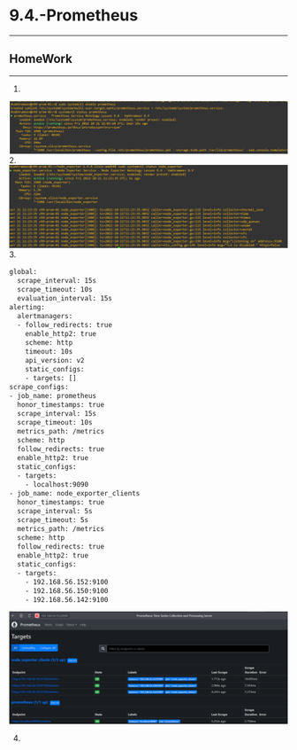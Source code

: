 # 9.4.-Prometheus

---

## HomeWork

---

1. 
![img.png](img.png)
2. 
![img_2.png](img_2.png)
3. 
```angular2html
global:
  scrape_interval: 15s
  scrape_timeout: 10s
  evaluation_interval: 15s
alerting:
  alertmanagers:
  - follow_redirects: true
    enable_http2: true
    scheme: http
    timeout: 10s
    api_version: v2
    static_configs:
    - targets: []
scrape_configs:
- job_name: prometheus
  honor_timestamps: true
  scrape_interval: 15s
  scrape_timeout: 10s
  metrics_path: /metrics
  scheme: http
  follow_redirects: true
  enable_http2: true
  static_configs:
  - targets:
    - localhost:9090
- job_name: node_exporter_clients
  honor_timestamps: true
  scrape_interval: 5s
  scrape_timeout: 5s
  metrics_path: /metrics
  scheme: http
  follow_redirects: true
  enable_http2: true
  static_configs:
  - targets:
    - 192.168.56.152:9100
    - 192.168.56.150:9100
    - 192.168.56.142:9100
```
![img_1.png](img_1.png)


4. 